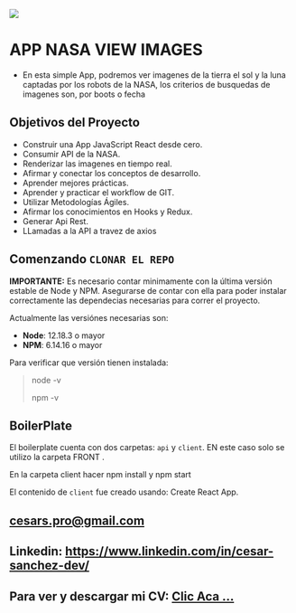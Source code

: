 <p align='left'>
    <img src='http://imgfz.com/i/b6HPh14.png' </img>
</p>

# APP NASA VIEW IMAGES
- En esta simple App, podremos ver imagenes de la tierra el sol y la luna captadas por los robots de la NASA, los criterios de busquedas de imagenes son, por boots o fecha

## Objetivos del Proyecto

- Construir una App JavaScript React desde cero.
- Consumir API de la NASA.
- Renderizar las imagenes en tiempo real.
- Afirmar y conectar los conceptos de desarrollo.
- Aprender mejores prácticas.
- Aprender y practicar el workflow de GIT.
- Utilizar Metodologías Ágiles.
- Afirmar los conocimientos en Hooks y Redux.
- Generar Api Rest.
- LLamadas a la API a travez de axios
 

## Comenzando `CLONAR EL REPO`

__IMPORTANTE:__ Es necesario contar minimamente con la última versión estable de Node y NPM. Asegurarse de contar con ella para poder instalar correctamente las dependecias necesarias para correr el proyecto.

Actualmente las versiónes necesarias son:

 * __Node__: 12.18.3 o mayor
 * __NPM__: 6.14.16 o mayor

Para verificar que versión tienen instalada:

> node -v
>
> npm -v

## BoilerPlate

El boilerplate cuenta con dos carpetas: `api` y `client`. EN este caso solo se utilizo la carpeta FRONT .

En la carpeta client hacer npm install y npm start

El contenido de `client` fue creado usando: Create React App.

## cesars.pro@gmail.com
## Linkedin: https://www.linkedin.com/in/cesar-sanchez-dev/
## Para ver y descargar mi CV: <a href="https://shorten.world/qxnxs"> Clic Aca ...</a>


